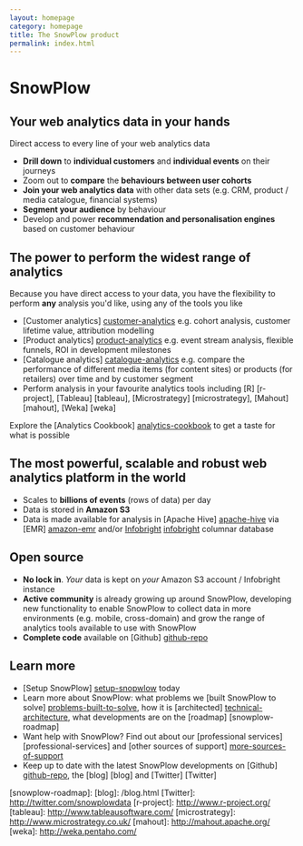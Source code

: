 ```yaml
---
layout: homepage
category: homepage
title: The SnowPlow product
permalink: index.html
---
```


# SnowPlow  

## Your web analytics data in your hands

Direct access to every line of your web analytics data

* **Drill down** to **individual customers** and **individual events** on their journeys
* Zoom out to **compare** the **behaviours between user cohorts**
* **Join your web analytics data** with other data sets (e.g. CRM, product / media catalogue, financial systems)
* **Segment your audience** by behaviour
* Develop and power **recommendation and personalisation engines** based on customer behaviour

## The power to perform the widest range of analytics

Because you have direct access to your data, you have the flexibility to perform **any** analysis you'd like, using any of the tools you like

* [Customer analytics] [customer-analytics] e.g. cohort analysis, customer lifetime value, attribution modelling
* [Product analytics] [product-analytics] e.g. event stream analysis, flexible funnels, ROI in development milestones
* [Catalogue analytics] [catalogue-analytics] e.g. compare the performance of different media items (for content sites) or products (for retailers) over time and by customer segment 
* Perform analysis in your favourite analytics tools including [R] [r-project], [Tableau] [tableau], [Microstrategy] [microstrategy], [Mahout] [mahout], [Weka] [weka]

Explore the [Analytics Cookbook] [analytics-cookbook] to get a taste for what is possible

## The most powerful, scalable and robust web analytics platform in the world

* Scales to **billions of events** (rows of data) per day
* Data is stored in **Amazon S3**
* Data is made available for analysis in [Apache Hive] [apache-hive] via [EMR] [amazon-emr] and/or [Infobright] [infobright] columnar database

## Open source

* **No lock in**. *Your* data is kept on *your* Amazon S3 account / Infobright instance
* **Active community** is already growing up around SnowPlow, developing new functionality to enable SnowPlow to collect data in more environments (e.g. mobile, cross-domain) and grow the range of analytics tools available to use with SnowPlow
* **Complete code** available on [Github] [github-repo]

## Learn more

* [Setup SnowPlow] [setup-snopwlow] today
* Learn more about SnowPlow: what problems we [built SnowPlow to solve] [problems-built-to-solve], how it is [architected] [technical-architecture], what developments are on the [roadmap] [snowplow-roadmap]
* Want help with SnowPlow? Find out about our [professional services] [professional-services] and [other sources of support] [more-sources-of-support]
* Keep up to date with the latest SnowPlow developments on [Github] [github-repo], the [blog] [blog] and [Twitter] [Twitter]

[customer-analytics]: /analytics/customer-analytics.html
[product-analytics]: /analytics/product-analytics.html
[catalogue-analytics]: /analytics/catalogue-analytics.html
[analytics-cookbook]: /analytics/index.html
[apache-hive]: http://hive.apache.org/
[amazon-emr]: http://aws.amazon.com/elasticmapreduce/
[infobright]: http://www.infobright.org/
[github-repo]: http://github.com/snowplow/snowplow
[setup-snopwlow]: /product/get-started.html
[problems-built-to-solve]: /product/why-snowplow.html
[more-sources-of-support]: /services/index.html#other-sources
[technical-architecture]: /product/technical-architecture.html
[snowplow-roadmap]: 
[blog]: /blog.html
[Twitter]: http://twitter.com/snowplowdata
[r-project]: http://www.r-project.org/
[tableau]: http://www.tableausoftware.com/
[microstrategy]: http://www.microstrategy.co.uk/
[mahout]: http://mahout.apache.org/
[weka]: http://weka.pentaho.com/


